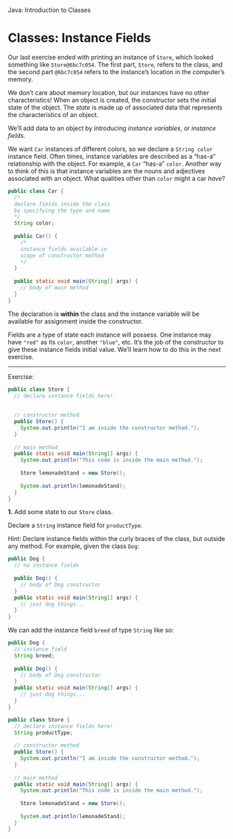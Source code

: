 Java: Introduction to Classes
# Classes: Instance Fields

Our last exercise ended with printing an instance of `Store`, which looked something like `Store@6bc7c054`. The first part, `Store`, refers to the class, and the second part `@6bc7c054` refers to the instance’s location in the computer’s memory.

We don’t care about memory location, but our instances have no other characteristics! When an object is created, the constructor sets the initial state of the object. The _state_ is made up of associated data that represents the characteristics of an object.

We’ll add data to an object by introducing _instance variables_, or _instance fields_.

We want `Car` instances of different colors, so we declare a `String color` instance field. Often times, instance variables are described as a “has-a” relationship with the object. For example, a `Car` “has-a” `color`. Another way to think of this is that instance variables are the nouns and adjectives associated with an object. What qualities other than `color` might a car _have_?

```java
public class Car {
  /*
  declare fields inside the class
  by specifying the type and name
  */
  String color;
 
  public Car() {
    /* 
    instance fields available in
    scope of constructor method
    */
  }
 
  public static void main(String[] args) {
    // body of main method
  }
}
```

The declaration is **within** the class and the instance variable will be available for assignment inside the constructor.

Fields are a type of state each instance will possess. One instance may have `"red"` as its `color`, another `"blue"`, etc. It’s the job of the constructor to give these instance fields initial value. We’ll learn how to do this in the next exercise.

---

Exercise:

```java
public class Store {
  // declare instance fields here!
  
  
  // constructor method
  public Store() {
    System.out.println("I am inside the constructor method.");
  }
  
  // main method
  public static void main(String[] args) {
    System.out.println("This code is inside the main method.");
    
    Store lemonadeStand = new Store();
    
    System.out.println(lemonadeStand);
  }
}
```

**1.** Add some state to our `Store` class.

Declare a `String` instance field for `productType`.

Hint: Declare instance fields within the curly braces of the class, but outside any method. For example, given the class `Dog`:
```java
public Dog {
  // no instance fields
 
  public Dog() {
    // body of Dog constructor
  }
  public static void main(String[] args) {
    // just dog things...
  }
}
```

We can add the instance field `breed` of type `String` like so:
```java
public Dog {
  // instance field
  String breed;
 
  public Dog() {
    // body of Dog constructor
  }
  public static void main(String[] args) {
    // just dog things...
  }
}
```

```java
public class Store {
  // declare instance fields here!
  String productType;
  
  // constructor method
  public Store() {
    System.out.println("I am inside the constructor method.");
  }
  
  // main method
  public static void main(String[] args) {
    System.out.println("This code is inside the main method.");
    
    Store lemonadeStand = new Store();
    
    System.out.println(lemonadeStand);
  }
}
```
